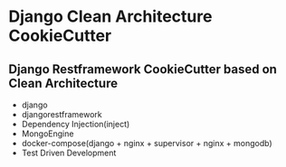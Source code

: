 # Django Clean Architecture CookieCutter

## Django Restframework CookieCutter based on Clean Architecture

- django
- djangorestframework
- Dependency Injection(inject)
- MongoEngine
- docker-compose(django + nginx + supervisor + nginx + mongodb)
- Test Driven Development
